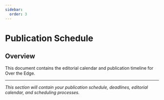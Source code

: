 ```yaml
---
sidebar:
  order: 3
---
```


# Publication Schedule

## Overview

This document contains the editorial calendar and publication timeline for Over the Edge.

---

*This section will contain your publication schedule, deadlines, editorial calendar, and scheduling processes.*
